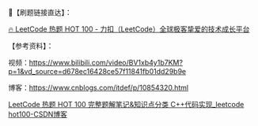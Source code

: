 
🚀【刷题链接直达】：

[🔥 LeetCode 热题 HOT 100 - 力扣（LeetCode）全球极客挚爱的技术成长平台](https://leetcode.cn/problem-list/2cktkvj/)

【参考资料】：

视频：https://www.bilibili.com/video/BV1xb4y1b7KM?p=1&vd_source=d678ec16428ce57f11841fb01dd29b9e

博客：https://www.cnblogs.com/itdef/p/10854320.html

[LeetCode 热题 HOT 100 完整题解笔记&知识点分类 C++代码实现_leetcode hot100-CSDN博客](https://blog.csdn.net/qq_33957603/article/details/122770500?ops_request_misc=%7B%22request%5Fid%22%3A%22171695801716800178597572%22%2C%22scm%22%3A%2220140713.130102334..%22%7D&request_id=171695801716800178597572&biz_id=0&utm_medium=distribute.pc_search_result.none-task-blog-2~all~baidu_landing_v2~default-6-122770500-null-null.142^v100^pc_search_result_base6&utm_term=力扣hot100&spm=1018.2226.3001.4187)

